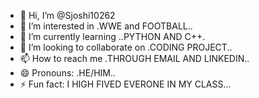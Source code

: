 - 👋 Hi, I’m @Sjoshi10262
- 👀 I’m interested in .WWE and FOOTBALL..
- 🌱 I’m currently learning ..PYTHON AND C++.
- 💞️ I’m looking to collaborate on .CODING PROJECT..
- 📫 How to reach me .THROUGH EMAIL AND LINKEDIN..
- 😄 Pronouns: .HE/HIM..
- ⚡ Fun fact: I HIGH FIVED EVERONE IN MY CLASS...

<!---
Sjoshi10262/Sjoshi10262 is a ✨ special ✨ repository because its `README.md` (this file) appears on your GitHub profile.
You can click the Preview link to take a look at your changes.
--->
